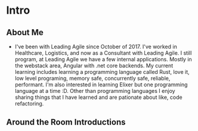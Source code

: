 # Intro

## About Me

* I've been with Leading Agile since October of 2017.  I've worked in Healthcare, Logistics, and now as a Consultant with Leading Agile.  I still program, at Leading Agile we have a few internal applications.  Mostly in the webstack area, Angular with .net core backends.  My current learning includes learning a programming language called Rust, love it, low level programing, memory safe, concurrently safe, reliable, performant.  I'm also interested in learning Elixer but one programming language at a time :D.  Other than programming languages I enjoy sharing things that I have learned and are pationate about like, code refactoring.

## Around the Room Introductions